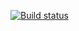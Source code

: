 [![Build status](https://ci.appveyor.com/api/projects/status/qs3jy7uyc1ck2jc6?svg=true)](https://ci.appveyor.com/project/hYxA/api-ci)


